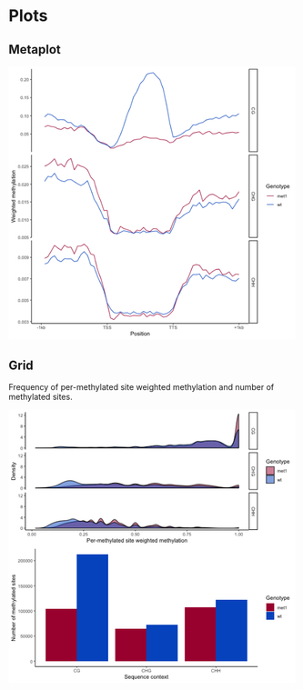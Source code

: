 # Plots

## Metaplot

<p align="center">
  <img src="https://github.com/EvoEpi/r/blob/master/plotting/plots/metaplot.png">
</p>

## Grid

Frequency of per-methylated site weighted methylation and number of methylated sites.

<p align="center">
  <img src="https://github.com/EvoEpi/r/blob/master/plotting/plots/grid.png">
</p>
